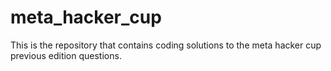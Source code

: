 # meta_hacker_cup
This is the repository that contains coding solutions to the meta hacker cup previous edition questions.
